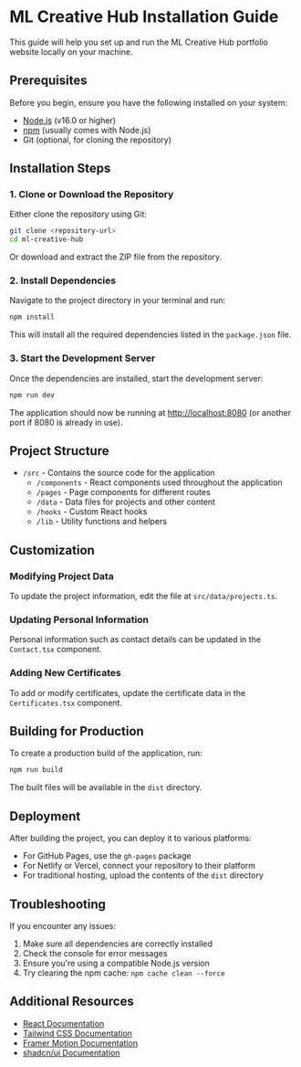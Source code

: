 
# ML Creative Hub Installation Guide

This guide will help you set up and run the ML Creative Hub portfolio website locally on your machine.

## Prerequisites

Before you begin, ensure you have the following installed on your system:

- [Node.js](https://nodejs.org/) (v16.0 or higher)
- [npm](https://www.npmjs.com/) (usually comes with Node.js)
- Git (optional, for cloning the repository)

## Installation Steps

### 1. Clone or Download the Repository

Either clone the repository using Git:

```bash
git clone <repository-url>
cd ml-creative-hub
```

Or download and extract the ZIP file from the repository.

### 2. Install Dependencies

Navigate to the project directory in your terminal and run:

```bash
npm install
```

This will install all the required dependencies listed in the `package.json` file.

### 3. Start the Development Server

Once the dependencies are installed, start the development server:

```bash
npm run dev
```

The application should now be running at [http://localhost:8080](http://localhost:8080) (or another port if 8080 is already in use).

## Project Structure

- `/src` - Contains the source code for the application
  - `/components` - React components used throughout the application
  - `/pages` - Page components for different routes
  - `/data` - Data files for projects and other content
  - `/hooks` - Custom React hooks
  - `/lib` - Utility functions and helpers

## Customization

### Modifying Project Data

To update the project information, edit the file at `src/data/projects.ts`.

### Updating Personal Information

Personal information such as contact details can be updated in the `Contact.tsx` component.

### Adding New Certificates

To add or modify certificates, update the certificate data in the `Certificates.tsx` component.

## Building for Production

To create a production build of the application, run:

```bash
npm run build
```

The built files will be available in the `dist` directory.

## Deployment

After building the project, you can deploy it to various platforms:

- For GitHub Pages, use the `gh-pages` package
- For Netlify or Vercel, connect your repository to their platform
- For traditional hosting, upload the contents of the `dist` directory

## Troubleshooting

If you encounter any issues:

1. Make sure all dependencies are correctly installed
2. Check the console for error messages
3. Ensure you're using a compatible Node.js version
4. Try clearing the npm cache: `npm cache clean --force`

## Additional Resources

- [React Documentation](https://reactjs.org/docs/getting-started.html)
- [Tailwind CSS Documentation](https://tailwindcss.com/docs)
- [Framer Motion Documentation](https://www.framer.com/motion/)
- [shadcn/ui Documentation](https://ui.shadcn.com/)
